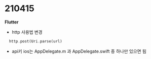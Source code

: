210415
===============
<b>Flutter</b>

- http 사용법 변경  
``` dart
  http.post(Uri.parse(url)
 ```
- api키 ios는 AppDelegate.m 과 AppDelegate.swift 중 하나만 있으면 됨
